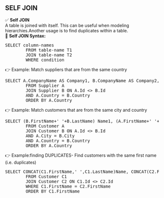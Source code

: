 ## SELF JOIN 
✅ <b>Self JOIN </b> <br> A table is joined with itself. This can be useful when modeling hierarchies.Another usage is to find duplicates within a table. <br> 
🔷 <b>Self JOIN Syntax: </b> 
<pre>SELECT column-names 
		FROM table-name T1 
		JOIN table-name T2 
		WHERE condition   </pre>		 
👉 Example: Match suppliers that are from the same country
<pre>SELECT A.CompanyName AS Company1, B.CompanyName AS Company2, A.Country 
		FROM Supplier A 
		JOIN Supplier B ON A.Id <> B.Id
		AND A.Country = B.Country
		ORDER BY A.Country    </pre>		 
👉 Example: Match customers that are from the same city and country
<pre>SELECT (B.FirstName+' '+B.LastName) Name1, (A.FirstName+' '+A.LastName)Name2, B.City, B.Country
		FROM Customer A 
		JOIN Customer B ON A.Id <> B.Id
		AND A.City = B.City
		AND A.Country = B.Country
		ORDER BY A.Country    </pre>		
👉 Example:finding DUPLICATES-  Find customers with the same first name (i.e. duplicates)
<pre>SELECT CONCAT(C1.FirstName,' ',C1.LastName)Name, CONCAT(C2.FirstName,' ',C2.LastName) Duplicate
		FROM Customer C1
		JOIN Customer C2 ON C1.Id <> C2.Id
		WHERE C1.FirstName = C2.FirstName
		ORDER BY C1.FirstName    </pre>		 


